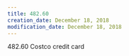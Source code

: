 ```yaml
---
title: 482.60
creation_date: December 18, 2018
modification_date: December 18, 2018
---
```



482.60
Costco credit card 
